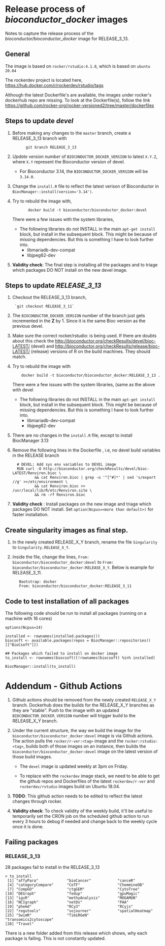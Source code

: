 # Release process of _bioconductor_docker_ images

Notes to capture the release process of the
_bioconductor/bioconductor_docker_ image for RELEASE_3_13.

## General

The image is based on `rocker/rstudio:4.1.0`, which is based on
`ubuntu 20.04`

The rockerdev project is located here,
https://hub.docker.com/r/rockerdev/rstudio/tags

Although the latest Dockerfile's are available, the images under
rocker's dockerhub repo are missing. To look at the Dockerfile(s),
follow the link
https://github.com/rocker-org/rocker-versioned2/tree/master/dockerfiles

## Steps to update *devel*

1. Before making any changes to the `master` branch, create a
   RELEASE_3_13 branch with

			 git branch RELEASE_3_13

1. *Update version number* of `BIOCONDUCTOR_DOCKER_VERSION` to latest
   `X.Y.Z`, where `X.Y` represent the Bioconductor version of devel.

	 - For Bioconductor 3.14, the `BIOCONDUCTOR_DOCKER_VERSION` will
       be `3.14.0`.

1. Change the `install.R` file to reflect the latest verison of
   Bioconductor in `BiocManager::install(version='3.14')`.

1. Try to rebuild the image with,

			  docker build -t bioconductor/bioconductor_docker:devel

	 There were a few issues with the system libraries,

	- The following libraries do not INSTALL in the main `apt-get
      install` block, but install in the subsequent block. This might
      be because of missing dependencies. But this is something I have
      to look further into.
		 - libmariadb-dev-compat
		 - libjpeg62-dev

1.  **Validity check**: The final step is installing all the packages
    and to triage which packages DO NOT install on the new devel
    image.

## Steps to update *RELEASE_3_13*

1. Checkout the RELEASE_3_13 branch, 

		`git checkout RELEASE_3_11`

1. The `BIOCONDUCTOR_DOCKER_VERSION` number of the branch just gets
   incremented in the **Z** by 1. Since it is the same Bioc version as
   the previous devel.
   
1. Make sure the correct rocker/rstudio:<version> is being used. If
   there are doubts about this check the
   http://bioconductor.org/checkResults/devel/bioc-LATEST/ (devel) and
   http://bioconductor.org/checkResults/release/bioc-LATEST/ (release)
   versions of R on the build machines. They should match.

1. Try to rebuild the image with

		   docker build -t bioconductor/bioconductor_docker:RELEASE_3_13 .

	 There were a few issues with the system libraries, (same as the
     above with devel

	- The following libraries do not INSTALL in the main `apt-get
      install` block, but install in the subsequent block. This might
      be because of missing dependencies. But this is something I have
      to look further into.
		 - libmariadb-dev-compat
		 - libjpeg62-dev

1. There are no changes in the `install.R` file, except to install
   BiocManager 3.13

1. Remove the following lines in the Dockerfile , i.e, no devel build
   variables in the RELEASE branch

		 # DEVEL: Add sys env variables to DEVEL image
		 RUN curl -O http://bioconductor.org/checkResults/devel/bioc-LATEST/Renviron.bioc \
				 && cat Renviron.bioc | grep -o '^[^#]*' | sed 's/export //g' >>/etc/environment \
				 && cat Renviron.bioc >> /usr/local/lib/R/etc/Renviron.site \
				 && rm -rf Renviron.bioc

1. **Validity check** : Install packages on the new image and triage
   which packages DO NOT install. Set `option(Ncpus=<more than
   default>)` for faster installation.

## Create singularity images as final step.

1. In the newly created RELEASE_X_Y branch, rename the file
   `Singularity` to `Singularity.RELEASE_X_Y`.

1. Inside the file, change the lines, `From:
   bioconductor/bioconductor_docker:devel` to `From:
   bioconductor/bioconductor_docker:RELEASE_X_Y`. Below is example for
   RELEASE_3_11.

		  Bootstrap: docker
		  From: bioconductor/bioconductor_docker:RELEASE_3_11

## Code to test installation of all packages

The following code should be run to install all packages (running on a
machine with 16 cores)

```
options(Ncpus=14)

installed <- rownames(installed.packages())
biocsoft <- available.packages(repos = BiocManager::repositories()[["BioCsoft"]])

## Packages which failed to install on docker image
to_install <- rownames(biocsoft)[!rownames(biocsoft) %in% installed]

BiocManager::install(to_install)
```

# Addendum - Github Actions

1. Github actions should be removed from the newly created
   `RELEASE_X_Y` branch. Dockerhub does the builds for the RELEASE_X_Y
   branches as they are "stable". Push to the image with an updated
   `BIOCONDUCTOR_DOCKER_VERSION` number will trigger build to the
   RELEASE_X_Y branch.

2. Under the current structure, the way we build the image for the
   `bioconductor/bioconductor_docker:devel` image is via Github
   actions. The action pulls the `rocker/r-ver:<tag>` image and the
   `rocker:rstudio:<tag>`, builds both of those images on an instance,
   then builds the `bioconductor/bioconductor_docker:devel` image on
   the latest version of those build images.

	 - The `devel` image is updated weekly at 3pm on Friday.

	 - To replace with the `rockerdev` image stack, we need to be able
       to get the github repos and Dockerfiles of the latest
       `rockerdev/r-ver` and `rockerdev/rstudio` images build on
       Ubuntu 18.04.

3. **TODO**: This github action needs to be edited to reflect the
   latest changes through rocker.

4. **Validity check**: To check validity of the weekly build, it'll be
   useful to temporarily set the CRON job on the scheduled github
   action to run every 3 hours to debug if needed and change back to
   the weekly cycle once it is done.

## Failing packages

### RELEASE_3_13

28 packages fail to install in the RELEASE_3_13 

```
> to_install
 [1] "affyPara"             "bioCancer"            "canceR"
 [4] "categoryCompare"      "CeTF"                 "ChemmineOB"
 [7] "CompGO"               "ctgGEM"               "CytoTree"
[10] "DEGraph"              "fedup"                "gpuMagic"
[13] "igvR"                 "methyAnalysis"        "MOGAMUN"
[16] "NCIgraph"             "netDx"                "PAA"
[19] "phemd"                "RCy3"                 "RCyjs"
[22] "regutools"            "sojourner"            "spatialHeatmap"
[25] "SwimR"                "TimiRGeN"             "transomics2cytoscape" 
[28] "Travel"
```

There is a new folder added from this release which shows, why each
package is failing. This is not constantly updated. 

